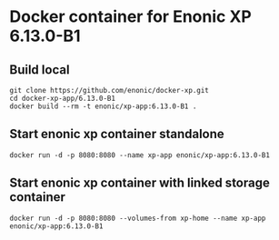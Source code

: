 # Docker container for Enonic XP 6.13.0-B1

## Build local

    git clone https://github.com/enonic/docker-xp.git
    cd docker-xp-app/6.13.0-B1
    docker build --rm -t enonic/xp-app:6.13.0-B1 .

## Start enonic xp container standalone

    docker run -d -p 8080:8080 --name xp-app enonic/xp-app:6.13.0-B1

## Start enonic xp container with linked storage container

    docker run -d -p 8080:8080 --volumes-from xp-home --name xp-app enonic/xp-app:6.13.0-B1
